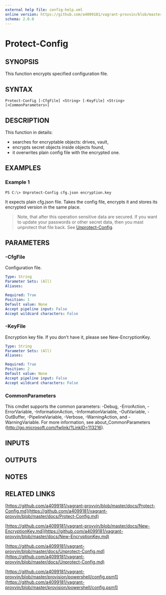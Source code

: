 ```yaml
---
external help file: config-help.xml
online version: https://github.com/a4099181/vagrant-provvin/blob/master/docs/Protect-Config.md
schema: 2.0.0
---
```


# Protect-Config

## SYNOPSIS
This function encrypts specified configuration file.

## SYNTAX

```
Protect-Config [-CfgFile] <String> [-KeyFile] <String> [<CommonParameters>]
```

## DESCRIPTION
This function in details:
* searches for encryptable objects: drives, vault,
* encrypts secret objects inside objects found,
* it overwrites plain config file with the encrypted one.

## EXAMPLES

### Example 1
```
PS C:\> Unprotect-Config cfg.json encryption.key
```

It expects plain cfg.json file. Takes the config file, encrypts it and stores its encrypted version in the same place.

> Note, that after this operation sensitive data are secured. If you want to update your passwords or other secret data,
> then you mast unprotect that file back. See [Unprotect-Config](Unprotect-Config.md).

## PARAMETERS

### -CfgFile
Configuration file.

```yaml
Type: String
Parameter Sets: (All)
Aliases:

Required: True
Position: 1
Default value: None
Accept pipeline input: False
Accept wildcard characters: False
```

### -KeyFile
Encryption key file.
If you don't have it, please see New-EncryptionKey.

```yaml
Type: String
Parameter Sets: (All)
Aliases:

Required: True
Position: 2
Default value: None
Accept pipeline input: False
Accept wildcard characters: False
```

### CommonParameters
This cmdlet supports the common parameters: -Debug, -ErrorAction, -ErrorVariable, -InformationAction, -InformationVariable, -OutVariable, -OutBuffer, -PipelineVariable, -Verbose, -WarningAction, and -WarningVariable. For more information, see about_CommonParameters (http://go.microsoft.com/fwlink/?LinkID=113216).

## INPUTS

## OUTPUTS

## NOTES

## RELATED LINKS

[https://github.com/a4099181/vagrant-provvin/blob/master/docs/Protect-Config.md](https://github.com/a4099181/vagrant-provvin/blob/master/docs/Protect-Config.md)

[https://github.com/a4099181/vagrant-provvin/blob/master/docs/New-EncryptionKey.md](https://github.com/a4099181/vagrant-provvin/blob/master/docs/New-EncryptionKey.md)

[https://github.com/a4099181/vagrant-provvin/blob/master/docs/Unprotect-Config.md](https://github.com/a4099181/vagrant-provvin/blob/master/docs/Unprotect-Config.md)

[https://github.com/a4099181/vagrant-provvin/blob/master/provision/powershell/config.psm1](https://github.com/a4099181/vagrant-provvin/blob/master/provision/powershell/config.psm1)
